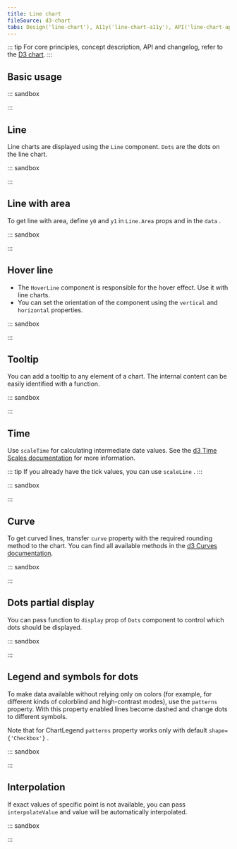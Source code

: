```yaml
---
title: Line chart
fileSource: d3-chart
tabs: Design('line-chart'), A11y('line-chart-a11y'), API('line-chart-api'), Examples('line-chart-d3-code'), Changelog('d3-chart-changelog')
---
```


::: tip
For core principles, concept description, API and changelog, refer to the [D3 chart](/data-display/d3-chart/d3-chart).
:::

## Basic usage

::: sandbox

<script lang="tsx">
  export Demo from './examples/basic-usage.tsx'; 
</script>

:::

## Line

Line charts are displayed using the `Line` component. `Dots` are the dots on the line chart.

::: sandbox

<script lang="tsx">
  export Demo from './examples/line.tsx'; 
</script>

:::

## Line with area

To get line with area, define `y0` and `y1` in `Line.Area` props and in the `data` .

::: sandbox

<script lang="tsx">
  export Demo from './examples/line-with-area.tsx'; 
</script>

:::

## Hover line

* The `HoverLine` component is responsible for the hover effect. Use it with line charts.
* You can set the orientation of the component using the `vertical` and `horizontal` properties.

::: sandbox

<script lang="tsx">
  export Demo from './examples/hover-line.tsx'; 
</script>

:::

## Tooltip

You can add a tooltip to any element of a chart. The internal content can be easily identified with a function.

::: sandbox

<script lang="tsx">
  export Demo from './examples/tooltip.tsx'; 
</script>

:::

## Time

Use `scaleTime` for calculating intermediate date values. See the [d3 Time Scales documentation](https://github.com/d3/d3-scale#time-scales) for more information.

::: tip
If you already have the tick values, you can use `scaleLine` .
:::

::: sandbox

<script lang="tsx">
  export Demo from './examples/time.tsx'; 
</script>

:::

## Curve

To get curved lines, transfer `curve` property with the required rounding method to the chart. You can find all available methods in the [d3 Curves documentation](https://github.com/d3/d3-shape#curves).

::: sandbox

<script lang="tsx">
  export Demo from './examples/curve.tsx'; 
</script>

:::

## Dots partial display

You can pass function to `display` prop of `Dots` component to control which dots should be displayed.

::: sandbox

<script lang="tsx">
  export Demo from './examples/dots-display-function.tsx'; 
</script>

:::

## Legend and symbols for dots

To make data available without relying only on colors (for example, for different kinds of colorblind and high-contrast modes), use the `patterns` property. With this property enabled lines become dashed and change dots to different symbols.

Note that for ChartLegend `patterns` property works only with default `shape={'Checkbox'}` .

::: sandbox

<script lang="tsx">
  export Demo from './examples/legend-and-symbols-for-dots.tsx'; 
</script>

:::

## Interpolation

If exact values of specific point is not available, you can pass `interpolateValue` and value will be automatically interpolated.

::: sandbox

<script lang="tsx">
  export Demo from './examples/interpolation.tsx'; 
</script>

:::
